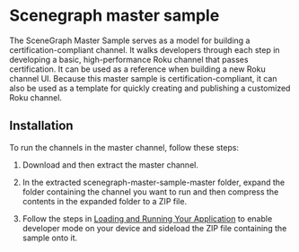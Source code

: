 # Scenegraph master sample

The SceneGraph Master Sample serves as a model for building a certification-compliant channel. It walks developers through each step in developing a basic, high-performance Roku channel that passes certification. It can be used as a reference when building a new Roku channel UI. Because this master sample is certification-compliant, it can also be used as a template for quickly creating and publishing a customized Roku channel.

## Installation

To run the channels in the master channel, follow these steps:

1. Download and then extract the master channel.

2. In the extracted scenegraph-master-sample-master folder, expand the folder containing the channel you want to run and then compress the contents in the expanded folder to a ZIP file.

3.  Follow the steps in [Loading and Running Your Application](https://developer.roku.com/en-gb/docs/developer-program/getting-started/developer-setup.md#step-1-set-up-your-roku-device-to-enable-developer-settings) to enable developer mode on your device and sideload the ZIP file containing the sample onto it.
